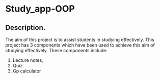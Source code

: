 ﻿# Study_app-OOP
## Description.
The aim of this project is to assist students in studying effectively. 
This project has 3 components which have been used to achieve this aim of studying effectively. These components include: 
1. Lecture notes,
2. Quiz
3. Gp calculator 
